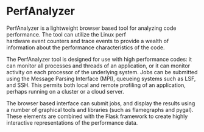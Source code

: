 # PerfAnalyzer

PerfAnalyzer is a lightweight browser based tool for analyzing code performance. The tool can utilize the Linux perf  
hardware event counters and trace events to provide a wealth of information about the performance characteristics of the code. 

The PerfAnalyzer tool is designed for use with high performance codes: it can monitor all processes and 
threads of an application, or it can monitor activity on each processor of the underlying system. Jobs can be submitted 
using the Message Parsing Interface (MPI), queueing systems such as LSF, and SSH. This permits both local and
remote profiling of an application, perhaps running on a cluster or a cloud server.

The browser based interface can submit jobs, and display the results using a number of graphical tools and libraries
(such as flamegraphs and pygal). These elements are combined with the Flask framework to create highly interactive
representations of the performance data. 
